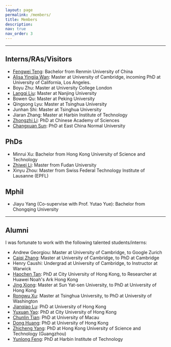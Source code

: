 ```yaml
---
layout: page
permalink: /members/
title: Members
description: 
nav: true
nav_order: 3
---
```


---
## Interns/RAs/Visitors
- [Fengwei Teng](https://qixucen.github.io/): Bachelor from Renmin University of China
- [Alisa Yingjia Wan](https://yingjia.one/): Master at University of Cambridge, incoming PhD at University of California, Los Angeles.
- Boyu Zhu: Master at University College London
- [Langqi Liu](https://liurunky.github.io/): Master at Nanjing University
- Bowen Qu: Master at Peking University
- Qingsong Lyu: Master at Tsinghua University
- Junhan Shi: Master at Tsinghua University
- Jiaran Zhang: Master at Harbin Institute of Technology
- [Zhongzhi Li](https://zzli2022.github.io/): PhD at Chinese Academy of Sciences
- [Changxuan Sun](https://uncovered-reindeer-d07.notion.site/Changxuan-Sun-1b3a62d9e28c80bdba45da2edcdf3d00): PhD at East China Normal University

## PhDs
- Minrui Xu: Bachelor from Hong Kong University of Science and Technology
- [Zhiwei Li](https://digbangbang.github.io/): Master from Fudan University
- Xinyu Zhou: Master from Swiss Federal Technology Institute of Lausanne (EPFL)

## Mphil
- Jiayu Yang (Co-supervise with Prof. Yutao Yue): Bachelor from Chongqing University

---
## Alumni
I was fortunate to work with the following talented students/interns:
- Andrew Georgiou: Master at University of Cambridge, to Google Zurich
- [Caiqi Zhang](https://caiqizh.github.io/): Master at University of Cambridge, to PhD at Cambridge
- Henry Caushi: Undergrad at University of Cambridge, to Instructor at Warwick
- [Haochen Tan](https://namco0816.github.io/): PhD at City University of Hong Kong, to Researcher at Huawei Noah's Ark Hong Kong
- [Jing Xiong](https://menik1126.github.io/): Master at Sun Yat-sen University, to PhD at University of Hong Kong
- [Rongwu Xu](https://rongwuxu.com/): Master at Tsinghua University, to PhD at University of Washington
- [Jianqiao Lu](https://jianqiaolu.github.io/): PhD at University of Hong Kong
- [Yuxuan Yao](https://scholar.google.com.hk/citations?user=PLe5qQEAAAAJ&hl=zh-CN): PhD at City University of Hong Kong
- [Chunlin Tian](https://clin0212.github.io/): PhD at University of Macau
- [Dong Huang](https://huangd1999.github.io/): PhD at University of Hong Kong
- [Zhicheng Yang](https://yangzhch6.github.io/): PhD at Hong Kong University of Science and Technology (Guangzhou)
- [Yunlong Feng](https://resume.alongwy.top/#anchor_about): PhD at Harbin Institute of Technology
